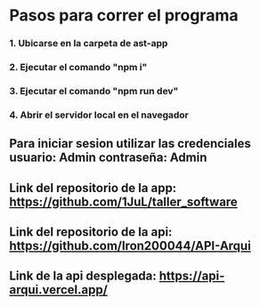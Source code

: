 # Pasos para correr el programa
### 1. Ubicarse en la carpeta de ast-app
### 2. Ejecutar el comando "npm i"
### 3. Ejecutar el comando "npm run dev"
### 4. Abrir el servidor local en el navegador

## Para iniciar sesion utilizar las credenciales usuario: Admin contraseña: Admin

## Link del repositorio de la app: https://github.com/1JuL/taller_software
## Link del repositorio de la api: https://github.com/Iron200044/API-Arqui
## Link de la api desplegada: https://api-arqui.vercel.app/
